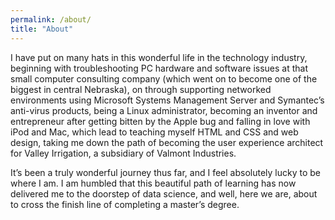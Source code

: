 ```yaml
---
permalink: /about/
title: "About"
---
```


I have put on many hats in this wonderful life in the technology industry, 
beginning with troubleshooting PC hardware and software issues at that small 
computer consulting company (which went on to become one of the biggest in 
central Nebraska), on through supporting networked environments using Microsoft 
Systems Management Server and Symantec’s anti-virus products, being a Linux 
administrator, becoming an inventor and entrepreneur after getting bitten by 
the Apple bug and falling in love with iPod and Mac, which lead to teaching myself 
HTML and CSS and web design, taking me down the path of becoming the user experience 
architect for Valley Irrigation, a subsidiary of Valmont Industries.

It’s been a truly wonderful journey thus far, and I feel absolutely lucky to be 
where I am. I am humbled that this beautiful path of learning has now delivered 
me to the doorstep of data science, and well, here we are, about to cross the 
finish line of completing a master’s degree.